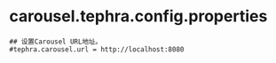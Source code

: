 # carousel.tephra.config.properties
```properties
## 设置Carousel URL地址。
#tephra.carousel.url = http://localhost:8080
```